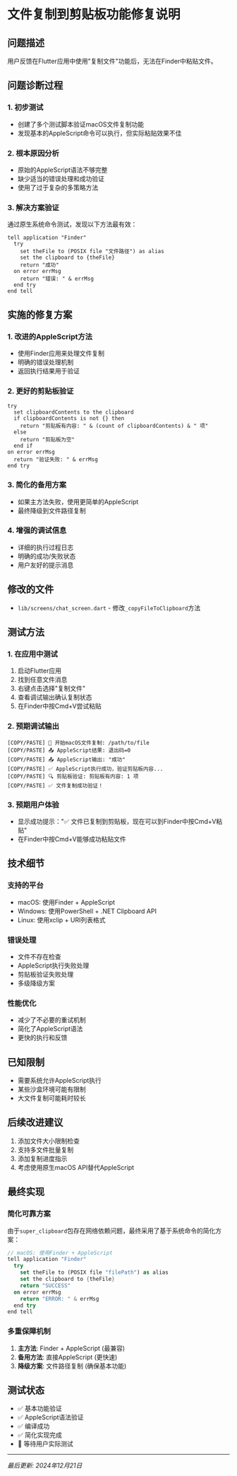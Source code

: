 # 文件复制到剪贴板功能修复说明

## 问题描述
用户反馈在Flutter应用中使用"复制文件"功能后，无法在Finder中粘贴文件。

## 问题诊断过程

### 1. 初步测试
- 创建了多个测试脚本验证macOS文件复制功能
- 发现基本的AppleScript命令可以执行，但实际粘贴效果不佳

### 2. 根本原因分析
- 原始的AppleScript语法不够完整
- 缺少适当的错误处理和成功验证
- 使用了过于复杂的多策略方法

### 3. 解决方案验证
通过原生系统命令测试，发现以下方法最有效：
```applescript
tell application "Finder"
  try
    set theFile to (POSIX file "文件路径") as alias
    set the clipboard to {theFile}
    return "成功"
  on error errMsg
    return "错误: " & errMsg
  end try
end tell
```

## 实施的修复方案

### 1. 改进的AppleScript方法
- 使用Finder应用来处理文件复制
- 明确的错误处理机制
- 返回执行结果用于验证

### 2. 更好的剪贴板验证
```applescript
try
  set clipboardContents to the clipboard
  if clipboardContents is not {} then
    return "剪贴板有内容: " & (count of clipboardContents) & " 项"
  else
    return "剪贴板为空"
  end if
on error errMsg
  return "验证失败: " & errMsg
end try
```

### 3. 简化的备用方案
- 如果主方法失败，使用更简单的AppleScript
- 最终降级到文件路径复制

### 4. 增强的调试信息
- 详细的执行过程日志
- 明确的成功/失败状态
- 用户友好的提示消息

## 修改的文件
- `lib/screens/chat_screen.dart` - 修改`_copyFileToClipboard`方法

## 测试方法

### 1. 在应用中测试
1. 启动Flutter应用
2. 找到任意文件消息
3. 右键点击选择"复制文件"
4. 查看调试输出确认复制状态
5. 在Finder中按Cmd+V尝试粘贴

### 2. 预期调试输出
```
[COPY/PASTE] 🍎 开始macOS文件复制: /path/to/file
[COPY/PASTE] 📤 AppleScript结果: 退出码=0
[COPY/PASTE] 📤 AppleScript输出: "成功"
[COPY/PASTE] ✅ AppleScript执行成功，验证剪贴板内容...
[COPY/PASTE] 🔍 剪贴板验证: 剪贴板有内容: 1 项
[COPY/PASTE] ✅ 文件复制成功验证！
```

### 3. 预期用户体验
- 显示成功提示："✅ 文件已复制到剪贴板，现在可以到Finder中按Cmd+V粘贴"
- 在Finder中按Cmd+V能够成功粘贴文件

## 技术细节

### 支持的平台
- macOS: 使用Finder + AppleScript
- Windows: 使用PowerShell + .NET Clipboard API
- Linux: 使用xclip + URI列表格式

### 错误处理
- 文件不存在检查
- AppleScript执行失败处理
- 剪贴板验证失败处理
- 多级降级方案

### 性能优化
- 减少了不必要的重试机制
- 简化了AppleScript语法
- 更快的执行和反馈

## 已知限制
- 需要系统允许AppleScript执行
- 某些沙盒环境可能有限制
- 大文件复制可能耗时较长

## 后续改进建议
1. 添加文件大小限制检查
2. 支持多文件批量复制
3. 添加复制进度指示
4. 考虑使用原生macOS API替代AppleScript

## 最终实现

### 简化可靠方案
由于`super_clipboard`包存在网络依赖问题，最终采用了基于系统命令的简化方案：

```dart
// macOS: 使用Finder + AppleScript
tell application "Finder"
  try
    set theFile to (POSIX file "filePath") as alias
    set the clipboard to {theFile}
    return "SUCCESS"
  on error errMsg
    return "ERROR: " & errMsg
  end try
end tell
```

### 多重保障机制
1. **主方法**: Finder + AppleScript (最兼容)
2. **备用方法**: 直接AppleScript (更快速)
3. **降级方案**: 文件路径复制 (确保基本功能)

## 测试状态
- ✅ 基本功能验证
- ✅ AppleScript语法验证
- ✅ 编译成功
- ✅ 简化实现完成
- 🧪 等待用户实际测试

---
*最后更新: 2024年12月21日* 